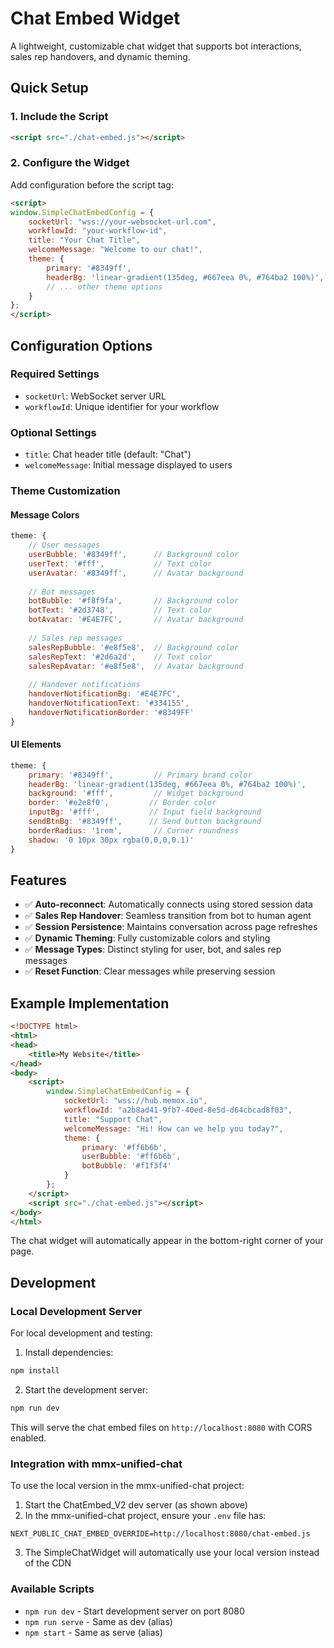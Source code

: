 # Chat Embed Widget

A lightweight, customizable chat widget that supports bot interactions, sales rep handovers, and dynamic theming.

## Quick Setup

### 1. Include the Script
```html
<script src="./chat-embed.js"></script>
```

### 2. Configure the Widget
Add configuration before the script tag:

```html
<script>
window.SimpleChatEmbedConfig = {
    socketUrl: "wss://your-websocket-url.com",
    workflowId: "your-workflow-id",
    title: "Your Chat Title",
    welcomeMessage: "Welcome to our chat!",
    theme: {
        primary: '#8349ff',
        headerBg: 'linear-gradient(135deg, #667eea 0%, #764ba2 100%)',
        // ... other theme options
    }
};
</script>
```

## Configuration Options

### Required Settings
- `socketUrl`: WebSocket server URL
- `workflowId`: Unique identifier for your workflow

### Optional Settings
- `title`: Chat header title (default: "Chat")
- `welcomeMessage`: Initial message displayed to users

### Theme Customization

#### Message Colors
```javascript
theme: {
    // User messages
    userBubble: '#8349ff',      // Background color
    userText: '#fff',           // Text color
    userAvatar: '#8349ff',      // Avatar background
    
    // Bot messages
    botBubble: '#f8f9fa',       // Background color
    botText: '#2d3748',         // Text color
    botAvatar: '#E4E7FC',       // Avatar background
    
    // Sales rep messages
    salesRepBubble: '#e8f5e8',  // Background color
    salesRepText: '#2d6a2d',    // Text color
    salesRepAvatar: '#e8f5e8',  // Avatar background
    
    // Handover notifications
    handoverNotificationBg: '#E4E7FC',
    handoverNotificationText: '#334155',
    handoverNotificationBorder: '#8349FF'
}
```

#### UI Elements
```javascript
theme: {
    primary: '#8349ff',         // Primary brand color
    headerBg: 'linear-gradient(135deg, #667eea 0%, #764ba2 100%)',
    background: '#fff',         // Widget background
    border: '#e2e8f0',         // Border color
    inputBg: '#fff',           // Input field background
    sendBtnBg: '#8349ff',      // Send button background
    borderRadius: '1rem',       // Corner roundness
    shadow: '0 10px 30px rgba(0,0,0,0.1)'
}
```

## Features

- ✅ **Auto-reconnect**: Automatically connects using stored session data
- ✅ **Sales Rep Handover**: Seamless transition from bot to human agent
- ✅ **Session Persistence**: Maintains conversation across page refreshes
- ✅ **Dynamic Theming**: Fully customizable colors and styling
- ✅ **Message Types**: Distinct styling for user, bot, and sales rep messages
- ✅ **Reset Function**: Clear messages while preserving session

## Example Implementation

```html
<!DOCTYPE html>
<html>
<head>
    <title>My Website</title>
</head>
<body>
    <script>
        window.SimpleChatEmbedConfig = {
            socketUrl: "wss://hub.memox.io",
            workflowId: "a2b8ad41-9fb7-40ed-8e5d-d64cbcad8f03",
            title: "Support Chat",
            welcomeMessage: "Hi! How can we help you today?",
            theme: {
                primary: '#ff6b6b',
                userBubble: '#ff6b6b',
                botBubble: '#f1f3f4'
            }
        };
    </script>
    <script src="./chat-embed.js"></script>
</body>
</html>
```

The chat widget will automatically appear in the bottom-right corner of your page.

## Development

### Local Development Server

For local development and testing:

1. Install dependencies:
```bash
npm install
```

2. Start the development server:
```bash
npm run dev
```

This will serve the chat embed files on `http://localhost:8080` with CORS enabled.

### Integration with mmx-unified-chat

To use the local version in the mmx-unified-chat project:

1. Start the ChatEmbed_V2 dev server (as shown above)
2. In the mmx-unified-chat project, ensure your `.env` file has:
```
NEXT_PUBLIC_CHAT_EMBED_OVERRIDE=http://localhost:8080/chat-embed.js
```
3. The SimpleChatWidget will automatically use your local version instead of the CDN

### Available Scripts

- `npm run dev` - Start development server on port 8080
- `npm run serve` - Same as dev (alias)
- `npm start` - Same as serve (alias)
